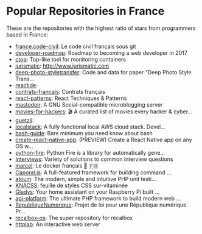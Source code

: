 # Popular Repositories in France

These are the repositories with the highest ratio of stars from programmers based in France:

- [france.code-civil](https://github.com/steeve/france.code-civil): Le code civil français sous git
- [developer-roadmap](https://github.com/kamranahmedse/developer-roadmap): Roadmap to becoming a web developer in 2017
- [ctop](https://github.com/bcicen/ctop): Top-like tool for monitoring containers
- [jurismatic](https://github.com/jurismatic/jurismatic): http://www.jurismatic.com
- [deep-photo-styletransfer](https://github.com/luanfujun/deep-photo-styletransfer): Code and data for paper "Deep Photo Style Trans...
- [reactide](https://github.com/reactide/reactide): 
- [contrats-francais](https://github.com/tibastral/contrats-francais): Contrats français
- [react-patterns](https://github.com/vasanthk/react-patterns): React Techniques & Patterns 
- [mastodon](https://github.com/tootsuite/mastodon): A GNU Social-compatible microblogging server
- [movies-for-hackers](https://github.com/k4m4/movies-for-hackers): 🎬 A curated list of movies every hacker & cyber...
- [guetzli](https://github.com/google/guetzli): 
- [localstack](https://github.com/atlassian/localstack): A fully functional local AWS cloud stack. Devel...
- [bash-guide](https://github.com/Idnan/bash-guide): Bare minimum you need know about bash
- [create-react-native-app](https://github.com/react-community/create-react-native-app): (PREVIEW) Create a React Native app on any OS w...
- [python-fire](https://github.com/google/python-fire): Python Fire is a library for automatically gene...
- [Interviews](https://github.com/kdn251/Interviews): Variety of solutions to common interview questions
- [marcel](https://github.com/brouberol/marcel): Le docker français :whale: :fr: 
- [Caporal.js](https://github.com/mattallty/Caporal.js): A full-featured framework for building command ...
- [atoum](https://github.com/atoum/atoum): The modern, simple and intuitive PHP unit testi...
- [KNACSS](https://github.com/alsacreations/KNACSS): feuille de styles CSS sur-vitaminée
- [Gladys](https://github.com/GladysProject/Gladys): Your home assistant on your Raspberry Pi built ...
- [api-platform](https://github.com/api-platform/api-platform): The ultimate PHP framework to build modern web ...
- [RepubliqueNumerique](https://github.com/GouvernementFR/RepubliqueNumerique): Projet de loi pour une République numérique. Pr...
- [recalbox-os](https://github.com/recalbox/recalbox-os): The super repository for recalbox
- [httplab](https://github.com/gchaincl/httplab): An interactive web server

